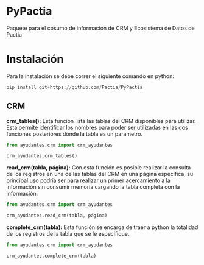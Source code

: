 # PyPactia
Paquete para el cosumo de información de CRM y Ecosistema de Datos de Pactia

# Instalación
Para la instalación se debe correr el siguiente comando en python:
```python
pip install git+https://github.com/Pactia/PyPactia
```

## CRM
**crm_tables():** Esta función lista las tablas del CRM disponibles para utilizar. Esta permite identificar los nombres para poder ser utilizadas en las dos funciones posteriores dónde la tabla es un parametro. 

```python
from ayudantes.crm import crm_ayudantes

crm_ayudantes.crm_tables()
```

**read_crm(tabla, página):** Con esta función es posible realizar la consulta de los registros en una de las tablas del CRM en una página específica, su principal uso podría ser para realizar un primer acercamiento a la información sin consumir memoria cargando la tabla completa con la información.

```python
from ayudantes.crm import crm_ayudantes

crm_ayudantes.read_crm(tabla, página)
```

**complete_crm(tabla):** Esta función se encarga de traer a python la totalidad de los registros de la tabla que se le especifique.

```python
from ayudantes.crm import crm_ayudantes

crm_ayudantes.complete_crm(tabla)
```
